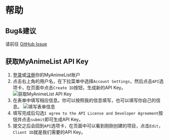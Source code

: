 # 帮助 <!-- {docsify-ignore} -->

## Bug&建议

请前往 [GitHub Issue](https://github.com/ChiyukiRuon/hexo-bangumi-gallery/issues)

## 获取MyAnimeList API Key

1. [登录](https://myanimelist.net/login.php)或[注册](https://myanimelist.net/register.php)你的MyAnimeList账户
2. 点击右上角的用户名，在下拉菜单中选择`Account Settings`，然后点击`API`选项卡，在页面中点击`Create ID`按钮，生成新的API Key。  
![获取MyAnimeList API Key](/images/get_mal_api_key_1.png "获取MyAnimeList API Key")  
3. 在表单中填写相应信息。你可以按照我的信息填写，也可以填写你自己的信息。
![填写表单信息](/images/get_mal_api_key_2.png "填写表单信息")
4. 填写完成后勾选`I agree to the API License and Developer Agreement`按钮并点击`submit`即可生成API Key。
5. 提交之后会回到`API`选项卡，在页面中可以看到刚刚创建的项目，点击`Edit`，`Client ID`就是我们需要的API Key。